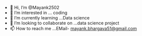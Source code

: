 - 👋 Hi, I’m @Mayank2502
- 👀 I’m interested in ... coding 
- 🌱 I’m currently learning ...Data science
- 💞️ I’m looking to collaborate on ...data science project
- 📫 How to reach me ...EMail- mayank.bhargava51@gmail.com

<!---
Mayank2502/Mayank2502 is a ✨ special ✨ repository because its `README.md` (this file) appears on your GitHub profile.
You can click the Preview link to take a look at your changes.
--->
